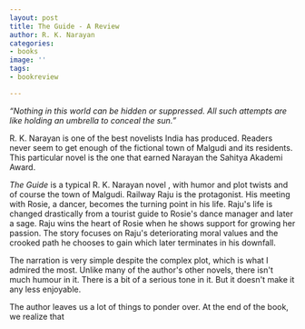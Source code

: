 ```yaml
---
layout: post
title: The Guide - A Review
author: R. K. Narayan
categories:
- books
image: ''
tags:
- bookreview

---
```

_“Nothing in this world can be hidden or suppressed. All such attempts are like holding an umbrella to conceal the sun.”_

R. K. Narayan is one of the best novelists India has produced. Readers never seem to get enough of the fictional town of Malgudi and its residents. This particular novel is the one that earned Narayan the Sahitya Akademi Award.

_The Guide_ is a typical R. K. Narayan novel , with humor and plot twists and of course the town of Malgudi. Railway Raju is the protagonist. His meeting with Rosie, a dancer, becomes the turning point in his life. Raju's life is changed drastically from a tourist guide to Rosie's dance manager and later a sage. Raju wins the heart of Rosie when he shows support for growing her passion. The story focuses on Raju's deteriorating moral values and the crooked path he chooses to gain which later terminates in his downfall.

The narration is very simple despite the complex plot, which is what I admired the most. Unlike many of the author's other novels, there isn't much humour in it. There is a bit of a serious tone in it. But it doesn't make it any less enjoyable.

The author leaves us a lot of things to ponder over. At the end of the book, we realize that 